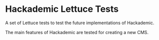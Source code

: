 # Hackademic Lettuce Tests

A set of Lettuce tests to test the future implementations of Hackademic.

The main features of Hackademic are tested for creating a new CMS.
